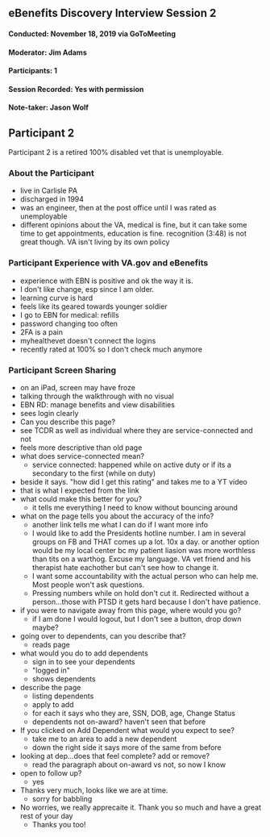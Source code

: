 ## eBenefits Discovery Interview Session 2  
#### Conducted: November 18, 2019 via GoToMeeting  
#### Moderator: Jim Adams  
#### Participants: 1  
#### Session Recorded: Yes with permission
#### Note-taker: Jason Wolf  

## Participant 2  
Participant 2 is a retired 100% disabled vet that is unemployable.

### About the Participant
- live in Carlisle PA
- discharged in 1994
- was an engineer, then at the post office until I was rated as unemployable
- different opinions about the VA, medical is fine, but it can take some time to get appointments, education is fine.  recognition (3:48) is not great though.  VA isn't living by its own policy

### Participant Experience with VA.gov and eBenefits
- experience with EBN is positive and ok the way it is.  
- I don't like change, esp since I am older.  
- learning curve is hard
- feels like its geared towards younger soldier
- I go to EBN for medical: refills
- password changing too often
- 2FA is a pain
- myhealthevet doesn't connect the logins
- recently rated at 100% so I don't check much anymore

### Participant Screen Sharing
- on an iPad,  screen may have froze  
- talking through the walkthrough with no visual  
- EBN RD: manage benefits and view disabilities  
- sees login clearly  
-  Can you describe this page?  
  - see TCDR as well as individual where they are service-connected and not  
- feels more descriptive than old page   
- what does service-connected mean?  
  - service connected: happened while on active duty or if its a secondary to the first (while on duty)
- beside it says. "how did I get this rating" and takes me to a YT video
- that is what I expected from the link
- what could make this better for you?
  - it tells me everything I need to know without bouncing around
- what on the page tells you about the accuracy of the info?
  - another link tells me what I can do if I want more info
  - I would like to add the Presidents hotline number.  I am in several groups on FB and THAT comes up a lot.  10x a day.  or another option would be my local center bc my patient liasion was more worthless than tits on a warthog.  Excuse my language.  VA vet friend and his therapist hate eachother but can't see how to change it.  
  - I want some accountability with the actual person who can help me.  Most people won't ask questions.
  - Pressing numbers while on hold don't cut it.  Redirected without a person...those with PTSD it gets hard because I don't have patience.
- if you were to navigate away from this page, where would you go?
  - if I am done I would logout, but I don't see a button, drop down maybe?
- going over to dependents, can you describe that?
  - reads page
- what would you do to add dependents
  - sign in to see your dependents
  - "logged in"
  - shows dependents
- describe the page
  - listing dependents
  - apply to add
  - for each it says who they are, SSN, DOB, age, Change Status
  - dependents not on-award?  haven't seen that before
- If you clicked on Add Dependent what would you expect to see?
  - take me to an area to add a new dependent
  - down the right side it says more of the same from before
- looking at dep...does that feel complete?  add or remove?
  - read the paragraph about on-award vs not, so now I know
- open to follow up?
  - yes
- Thanks very much, looks like we are at time.
  - sorry for babbling
- No worries, we really apprecaite it.  Thank you so much and have a great rest of your day
  - Thanks you too!
